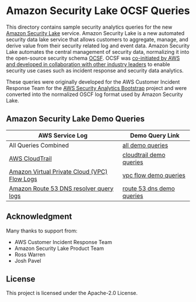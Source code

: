 # Amazon Security Lake OCSF Queries

This directory contains sample security analytics queries for the new [Amazon Security Lake](https://w.amazon.com/bin/view/SecurityLake/) service.  Amazon Security Lake is a new automated security data lake service that allows customers to aggregate, manage, and derive value from their security related log and event data. Amazon Security Lake automates the central management of security data, normalizing it into the open-source security schema [OCSF](https://github.com/ocsf).  OCSF was [co-initiated by AWS and developed in collaboration with other industry leaders](https://aws.amazon.com/blogs/security/aws-co-announces-release-of-the-open-cybersecurity-schema-framework-ocsf-project/) to enable security use cases such as incident response and security data analytics.

These queries were originally developed for the AWS Customer Incident Response Team for the [AWS Security Analytics Bootstrap](https://github.com/awslabs/aws-security-analytics-bootstrap/blob/main/LICENSE) project and were converted into the normalized OSCF log format used by Amazon Security Lake.

## Amazon Security Lake Demo Queries

 AWS Service Log | Demo Query Link
------|------|
All Queries Combined | [all demo queries](./ocsf/amazon_security_lake_queries_all.md)
[AWS CloudTrail](https://docs.aws.amazon.com/cloudtrail/index.html) | [cloudtrail demo queries](./ocsf/amazon_security_lake_queries_cloudtrail.md)
[Amazon Virtual Private Cloud (VPC) Flow Logs](https://docs.aws.amazon.com/vpc/latest/userguide/flow-logs.html) | [vpc flow demo queries](./ocsf/amazon_security_lake_queries_vpcflow.md)
[Amazon Route 53 DNS resolver query logs](https://docs.aws.amazon.com/Route53/latest/DeveloperGuide/resolver-query-logs.html) | [route 53 dns demo queries](./ocsf/amazon_security_lake_queries_route53.md)

## Acknowledgment

Many thanks to support from:
- AWS Customer Incident Response Team
- Amazon Security Lake Product Team
- Ross Warren
- Josh Pavel

## License

This project is licensed under the Apache-2.0 License.
